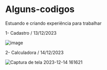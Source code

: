 # Alguns-codigos
Estuando e criando experiência para trabalhar


1- Cadastro / 13/12/2023

![image](https://github.com/ThiagoCalado/Alguns-codigos/assets/115361544/ea9e3aaa-1655-4467-84e4-48fda683f7d7)


2- Calculadora / 14/12/2023

![Captura de tela 2023-12-14 161621](https://github.com/ThiagoCalado/Alguns-codigos/assets/115361544/d5432a9f-0e10-4f4e-8319-d6b45696165f)
